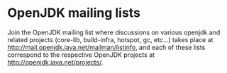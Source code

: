 # OpenJDK mailing lists

Join the OpenJDK mailing list where discussions on various openjdk and related projects (core-lib, build-infra, hotspot, gc, etc...) takes place at http://mail.openjdk.java.net/mailman/listinfo, and each of these lists correspond to the respective OpenJDK projects at http://openjdk.java.net/projects/.